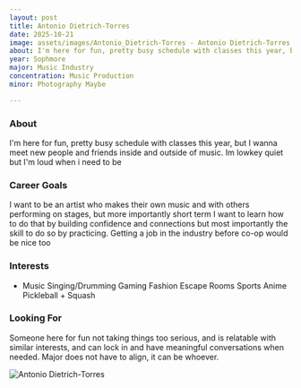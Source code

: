 ```yaml
---
layout: post
title: Antonio Dietrich-Torres
date: 2025-10-21
image: assets/images/Antonio_Dietrich-Torres - Antonio Dietrich-Torres.jpg
about: I'm here for fun, pretty busy schedule with classes this year, but I wanna meet new people and friends inside and outside of music. Im lowkey quiet but I'm loud when i need to be
year: Sophmore
major: Music Industry
concentration: Music Production
minor: Photography Maybe

---
```


### About

I'm here for fun, pretty busy schedule with classes this year, but I wanna meet new people and friends inside and outside of music. Im lowkey quiet but I'm loud when i need to be

### Career Goals

I want to be an artist who makes their own music and with others performing on stages, but more importantly short term I want to learn how to do that by building confidence and connections but most importantly the skill to do so by practicing. Getting a job in the industry before co-op would be nice too

### Interests

- Music
Singing/Drumming
Gaming
Fashion
Escape Rooms
Sports
Anime
Pickleball + Squash

### Looking For

Someone here for fun not taking things too serious, and is relatable with similar interests, and can lock in and have meaningful conversations when needed. Major does not have to align, it can be whoever.
<div class="text-center my-5">
    <img src="https://sase-drexel.github.io/mentorship-2025/assets/images/Antonio_Dietrich-Torres - Antonio Dietrich-Torres.jpg" alt="Antonio Dietrich-Torres" class="rounded post-img" />
</div>
